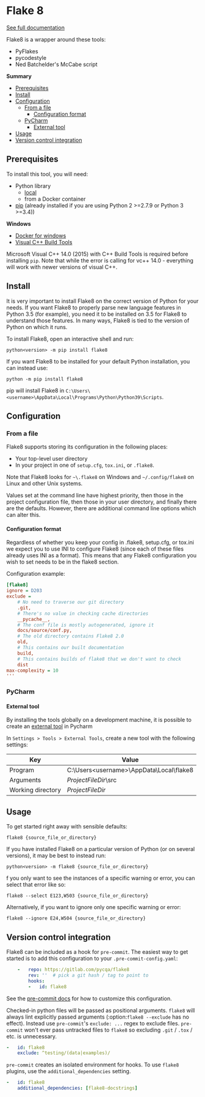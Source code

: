 # Flake 8

[See full documentation](https://flake8.pycqa.org/en/latest/)

Flake8 is a wrapper around these tools:
- PyFlakes
- pycodestyle
- Ned Batchelder's McCabe script

<!-- START doctoc generated TOC please keep comment here to allow auto update -->
<!-- DON'T EDIT THIS SECTION, INSTEAD RE-RUN doctoc TO UPDATE -->
**Summary**

- [Prerequisites](#prerequisites)
- [Install](#install)
- [Configuration](#configuration)
  - [From a file](#from-a-file)
    - [Configuration format](#configuration-format)
  - [PyCharm](#pycharm)
    - [External tool](#external-tool)
- [Usage](#usage)
- [Version control integration](#version-control-integration)

<!-- END doctoc generated TOC please keep comment here to allow auto update -->

## Prerequisites

To install this tool, you will need:
- Python library
    - [local](https://www.python.org/downloads/)
    - from a Docker container
- [pip](https://pip.pypa.io/en/stable/installing/) (already installed if you are using Python 2 >=2.7.9 or Python 3 >=3.4))

**Windows**

- [Docker for windows](https://docs.docker.com/docker-for-windows/)
- [Visual C++ Build Tools](https://visualstudio.microsoft.com/visual-cpp-build-tools/)

Microsoft Visual C++ 14.0 (2015) with C++ Build Tools is required before installing `pip`.
Note that while the error is calling for vc++ 14.0 - everything will work with newer versions of visual C++.

## Install

It is very important to install Flake8 on the correct version of Python for your needs.
If you want Flake8 to properly parse new language features in Python 3.5 (for example), you need it to be installed on 3.5 for Flake8 to understand those features.
In many ways, Flake8 is tied to the version of Python on which it runs.

To install Flake8, open an interactive shell and run:

``` shell
python<version> -m pip install flake8
```

If you want Flake8 to be installed for your default Python installation, you can instead use:

``` shell
python -m pip install flake8
```

pip will install Flake8 in `C:\Users\<username>\AppData\Local\Programs\Python\Python39\Scripts`.

## Configuration

### From a file

Flake8 supports storing its configuration in the following places:

- Your top-level user directory
- In your project in one of `setup.cfg`, `tox.ini`, or `.flake8`.

Note that Flake8 looks for `~\.flake8` on Windows and `~/.config/flake8` on Linux and other Unix systems.

Values set at the command line have highest priority, then those in the project configuration file, then those in your user directory, and finally there are the defaults.
However, there are additional command line options which can alter this.

#### Configuration format

Regardless of whether you keep your config in .flake8, setup.cfg, or tox.ini we expect you to use INI to configure Flake8 (since each of these files already uses INI as a format).
This means that any Flake8 configuration you wish to set needs to be in the flake8 section.

Configuration example:

```ini
[flake8]
ignore = D203
exclude =
    # No need to traverse our git directory
    .git,
    # There's no value in checking cache directories
    __pycache__,
    # The conf file is mostly autogenerated, ignore it
    docs/source/conf.py,
    # The old directory contains Flake8 2.0
    old,
    # This contains our built documentation
    build,
    # This contains builds of flake8 that we don't want to check
    dist
max-complexity = 10
'''
```

### PyCharm

#### External tool

By installing the tools globally on a development machine, it is possible to create an [external tool](https://www.jetbrains.com/help/pycharm/settings-tools-external-tools.html) in Pycharm

In `Settings > Tools > External Tools`, create a new tool with the following settings:

| Key | Value |
| ------ | ------ |
| Program | C:\Users\<username>\AppData\Local\flake8 |
| Arguments | $ProjectFileDir$\src |
| Working directory | $ProjectFileDir$ |

## Usage

To get started right away with sensible defaults:

```shell script
flake8 {source_file_or_directory}
```

If you have installed Flake8 on a particular version of Python (or on several versions), it may be best to instead run:
```shell script
python<version> -m flake8 {source_file_or_directory}
```

f you only want to see the instances of a specific warning or error, you can select that error like so:
```shell script
flake8 --select E123,W503 {source_file_or_directory}
```

Alternatively, if you want to ignore only one specific warning or error:
```shell script
flake8 --ignore E24,W504 {source_file_or_directory}
```

## Version control integration

Flake8 can be included as a hook for `pre-commit`.  The easiest way to get
started is to add this configuration to your ``.pre-commit-config.yaml``:

```yaml
    -   repo: https://gitlab.com/pycqa/flake8
        rev: ''  # pick a git hash / tag to point to
        hooks:
        -   id: flake8
```

See the [pre-commit docs](../pre-commit/README.md) for how to customize this configuration.

Checked-in python files will be passed as positional arguments.  ``flake8``
will always lint explicitly passed arguments (:option:`flake8 --exclude` has
no effect).  Instead use ``pre-commit``'s ``exclude: ...`` regex to exclude
files.  ``pre-commit`` won't ever pass untracked files to ``flake8`` so
excluding ``.git`` / ``.tox`` / etc. is unnecessary.

```yaml
-   id: flake8
    exclude: ^testing/(data|examples)/
```

``pre-commit`` creates an isolated environment for hooks.  To use ``flake8``
plugins, use the ``additional_dependencies`` setting.

```yaml
-   id: flake8
    additional_dependencies: [flake8-docstrings]
```
